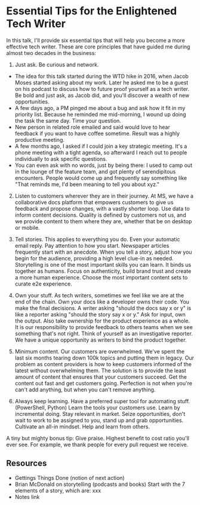 # Essential Tips for the Enlightened Tech Writer

In this talk, I'll provide six essential tips that will help you become a more effective tech writer. These are core principles that have guided me during almost two decades in the business:

1. Just ask. Be curious and network.

* The idea for this talk started during the WTD hike in 2016, when Jacob Moses started asking about my work. Later he asked me to be a guest on his podcast to discuss how to future proof yourself as a tech writer. Be bold and just ask, as Jacob did, and you'll discover a wealth of new opportunities.
* A few days ago, a PM pinged me about a bug and ask how it fit in my priority list.  Because he reminded me mid-morning, I wound up doing the task the same day.  Time your question.
* New person in related role emailed and said would love to hear feedback if you want to have coffee sometime.  Result was a highly productive meeting.
* A few months ago, I asked if I could join a key strategic meeting.  It's a phone meeting with a tight agenda, so afterward I reach out to people individually to ask specific questions.
* You can even ask with no words, just by being there: I used to camp out in the lounge of the feature team, and got plenty of serendipitous encounters.  People would come up and frequently say something like "That reminds me, I'd been meaning to tell you about xyz."

2. Listen to customers wherever they are in their journey. At MS, we have a collaborative docs platform that empowers customers to give us feedback and propose changes, with a vastly shorter loop. Use data to inform content decisions. Quality is defined by customers not us, and we provide content to them where they are, whether that be on desktop or mobile.

3. Tell stories.  This applies to everything you do.  Even your automatic email reply.  Pay attention to how you start. Newspaper articles frequently start with an anecdote. When you tell a story, adjust how you begin for the audience, providing a high level clue-in as needed.  Storytelling is one of the most important skills you can learn. It binds us together as humans. Focus on authenticity, build brand trust and create a more human experience. Choose the most important content sets to curate e2e experience.

4. Own your stuff. As tech writers, sometimes we feel like we are at the end of the chain. Own your docs like a developer owns their code. You make the final decisions.  A writer asking "should the docs say x or y" is like a reporter asking "should the story say x or y." Ask for input, own the output.
Also take ownership for the product experience as a whole. It is our responsibility to provide feedback to others teams when we see something that's not right. Think of yourself as an investigative reporter. We have a unique opportunity as writers to bind the product together.

5. Minimum content. Our customers are overwhelmed. We've spent the last six months tearing down 100k topics and putting them in legacy. Our problem as content providers is how to keep customers informed of the latest without overwhelming them. The solution is to provide the least amount of content that ensures that your customers succeed. Get the content out fast and get customers going. Perfection is not when you're can't add anything, but when you can't remove anything.

6. Always keep learning. Have a preferred super tool for automating stuff.  (PowerShell, Python) Learn the tools your customers use. Learn by incremental doing.
Stay relevant in market. <!--need Dan's term for this--> Seize opportunities, don't wait to work to be assigned to you, stand up and grab opportunities. Cultivate an all-in mindset.  Help and learn from others.

A tiny but mighty bonus tip: Give praise.  Highest benefit to cost ratio you'll ever see. For example, we thank people for every pull request we receive.

<!--focus on where we're going as a discipline-->

## Resources

* Gettings Things Done (notion of next action)
* Brian McDonald on storytelling (podcasts and books)  Start with the 7 elements of a story, which are: xxx
* Notes link
